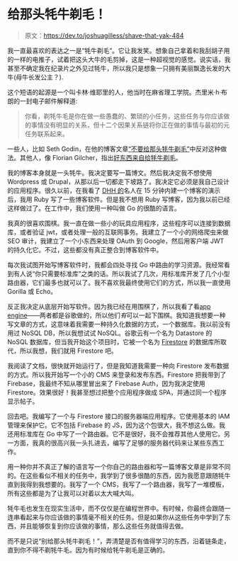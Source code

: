 # 给那头牦牛剃毛！

> 原文：<https://dev.to/joshuagilless/shave-that-yak-484>

我一直最喜欢的表达之一是“牦牛剃毛”。它让我发笑。想象自己拿着和我刮胡子用的一样的电推子，试着把这头大牛的毛剪掉，这是一种超视觉的感觉。说实话，我甚至不确定我在纪录片之外见过牦牛，所以我只是想象一只拥有美丽飘逸长发的大牛(母牛长发公主？).

这个短语的起源是一个叫卡林·维耶里的人，他当时在麻省理工学院。杰里米·h·布朗的一封电子邮件解释道:

> 你看，剃牦牛毛是你在做一些愚蠢的、繁琐的小任务，这些任务与你应该做的事情没有明显的关系，但十二个因果关系链将你正在做的事情与最初的元任务联系起来。

一些人，比如 Seth Godin，在他的博客文章[“不要给那头牦牛剃毛”](https://seths.blog/2005/03/dont_shave_that/)中反对这种做法。其他人，像 Florian Gilcher，指出[好东西来自给牦牛剃毛](https://yakshav.es/the-patron-saint-of-yakshaves/)。

我的博客本身就是一头牦牛。我决定要写一篇博文。然后我决定我不想使用 Wordpress 或 Drupal，从那以后一切都走下坡路了。我决定它必须是我自己设计的应用程序。很久以前，在我看了 [DHH 的](https://twitter.com/dhh)名人在 15 分钟内建一个博客的演示后，我用 Ruby 写了一些博客软件。但是我不想用 Ruby 写博客，因为我以前已经这样做过了。在工作中，我们使用一种叫做 Go 的很酷的语言。

我真的很喜欢围棋。我一直在做一些小的玩具应用程序，这些程序可以连接到数据库，或者验证 jwt，或者处理一般的互联网事务。我建立了一个小的网络爬虫来做 SEO 审计，我建立了一个小东西来处理 OAuth 到 Google，然后用客户端 JWT 的持久化它。不过，这些都没有真正整合到博客软件中。

每次我试图开始写博客软件时，我都会四处寻找 Go 中路由的学习资源。我经常看到有人说“你只需要标准库”之类的话。所以我试了几次，用标准库开发了几个小型路由器，它们最多也就可以了。我不喜欢我最终使用它们的方式，所以我一直使用 Gorilla 或 Echo。

反正我决定从底层开始写软件。因为我已经在用围棋了，所以我看了看[app engine](https://cloud.google.com/appengine/)——两者都是谷歌做的，所以他们*有*可以一起下围棋。我知道我想要一种写文章的方式，这意味着我需要一种持久化数据的方式，一个数据库。我以前没有用过 NoSQL DB，所以我想试试 NoSQL。谷歌云有一个名为 Datastore 的 NoSQL 数据库，但当我开始这个项目时，它被一个名为 [Firestore](https://cloud.google.com/firestore/) 的数据库所取代，所以我想，我们就用 Firestore 吧。

我阅读了文档，很快就开始运行了，但是我知道我需要一种向 Firestore 发布数据的方式。所以我开始写一个小的 CMS 来登录和发布东西。Firestore 把我带到了 Firebase，我最终不知从哪里冒出来了 Firebase Auth，因为我决定使用 Firestore。效果很好！我甚至想过把整个应用程序做成 SPA，并通过同一个程序显示帖子。

回去吧。我编写了一个与 Firestore 接口的服务器端应用程序。它使用基本的 IAM 管理来保护它。它不包括 Firebase 的 JS，因为这个包很大，我不想这么做。我还用标准库在 Go 中写了一个路由器。它不是很好，我不会推荐其他人使用它。另一方面，我真的很高兴我一头扎进去，编写了足够的服务器代码来让某些东西工作。

用一种你并不真正了解的语言写一个你自己的路由器和写一篇博客文章是非常不同的。在这些看似不相关的任务中，我学到了很多很酷的东西，因为我愿意跟随牦牛直到我得到我想要的。我写了一个 CMS，我写了一个路由器，我写了一堆模板，所有这些都是为了让我可以对着以太大喊大叫。

牦牛毛也发生在现实生活中，而不仅仅是在编程世界中。有时候，你最终会跟随一连串看起来与你应该做的事情毫不相关的任务。但是如果你从这些任务中学到了东西，并且能够恢复到你应该做的事情，那么这些任务就值得去做。

而不是只说“别给那头牦牛剃毛！”，弄清楚是否有值得学习的东西，沿着链条走，直到你不得不剃牦牛毛。因为有时候给牦牛剃毛是正确的。